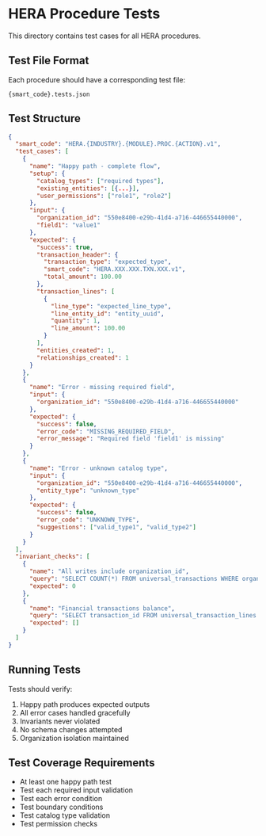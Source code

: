 # HERA Procedure Tests

This directory contains test cases for all HERA procedures.

## Test File Format
Each procedure should have a corresponding test file:
```
{smart_code}.tests.json
```

## Test Structure
```json
{
  "smart_code": "HERA.{INDUSTRY}.{MODULE}.PROC.{ACTION}.v1",
  "test_cases": [
    {
      "name": "Happy path - complete flow",
      "setup": {
        "catalog_types": ["required types"],
        "existing_entities": [{...}],
        "user_permissions": ["role1", "role2"]
      },
      "input": {
        "organization_id": "550e8400-e29b-41d4-a716-446655440000",
        "field1": "value1"
      },
      "expected": {
        "success": true,
        "transaction_header": {
          "transaction_type": "expected_type",
          "smart_code": "HERA.XXX.XXX.TXN.XXX.v1",
          "total_amount": 100.00
        },
        "transaction_lines": [
          {
            "line_type": "expected_line_type",
            "line_entity_id": "entity_uuid",
            "quantity": 1,
            "line_amount": 100.00
          }
        ],
        "entities_created": 1,
        "relationships_created": 1
      }
    },
    {
      "name": "Error - missing required field",
      "input": {
        "organization_id": "550e8400-e29b-41d4-a716-446655440000"
      },
      "expected": {
        "success": false,
        "error_code": "MISSING_REQUIRED_FIELD",
        "error_message": "Required field 'field1' is missing"
      }
    },
    {
      "name": "Error - unknown catalog type",
      "input": {
        "organization_id": "550e8400-e29b-41d4-a716-446655440000",
        "entity_type": "unknown_type"
      },
      "expected": {
        "success": false,
        "error_code": "UNKNOWN_TYPE",
        "suggestions": ["valid_type1", "valid_type2"]
      }
    }
  ],
  "invariant_checks": [
    {
      "name": "All writes include organization_id",
      "query": "SELECT COUNT(*) FROM universal_transactions WHERE organization_id IS NULL",
      "expected": 0
    },
    {
      "name": "Financial transactions balance",
      "query": "SELECT transaction_id FROM universal_transaction_lines GROUP BY transaction_id HAVING SUM(debit_amount) != SUM(credit_amount)",
      "expected": []
    }
  ]
}
```

## Running Tests
Tests should verify:
1. Happy path produces expected outputs
2. All error cases handled gracefully
3. Invariants never violated
4. No schema changes attempted
5. Organization isolation maintained

## Test Coverage Requirements
- At least one happy path test
- Test each required input validation
- Test each error condition
- Test boundary conditions
- Test catalog type validation
- Test permission checks